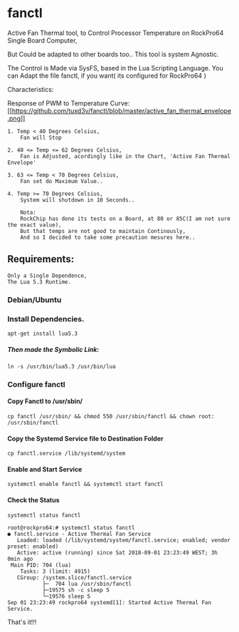 # fanctl

Active Fan Thermal tool, to Control Processor Temperature on RockPro64 Single Board Computer,

But Could be adapted to other boards too..
This tool is system Agnostic.

The Control is Made via SysFS, based in the Lua Scripting Language.
You can Adapt the file fanctl, if you want( its configured  for RockPro64 )

Characteristics:

Response of PWM to Temperature Curve:
[[https://github.com/tuxd3v/fanctl/blob/master/active_fan_thermal_envelope.png]]

	1. Temp < 40 Degrees Celsius,
		Fan will Stop

	2. 40 <= Temp <= 62 Degrees Celsius,
	    Fan is Adjusted, acordingly like in the Chart, 'Active Fan Thermal Envelope'

	3. 63 <= Temp < 70 Degrees Celsius,
		Fan set do Maximum Value..

	4. Temp >= 70 Degrees Celsius,
		System will shutdown in 10 Seconds..
		
		Nota:
		RockChip has done its tests on a Board, at 80 or 85C(I am not sure the exact value),
		But that temps are not good to maintain Continously,
		And so I decided to take some precaution mesures here..


## Requirements:
	Only a Single Dependence,
	The Lua 5.3 Runtime.


### Debian/Ubuntu

### Install Dependencies.
	apt-get install lua5.3

##### Then made the Symbolic Link:
	ln -s /usr/bin/lua5.3 /usr/bin/lua


### Configure fanctl

####  Copy Fanctl to /usr/sbin/
	cp fanctl /usr/sbin/ && chmod 550 /usr/sbin/fanctl && chown root: /usr/sbin/fanctl

#### Copy the Systemd Service file to Destination Folder
	cp fanctl.service /lib/systemd/system

#### Enable and Start Service
	systemctl enable fanctl && systemctl start fanctl

#### Check the Status
	systemctl status fanctl

	root@rockpro64:# systemctl status fanctl
	● fanctl.service - Active Thermal Fan Service
	   Loaded: loaded (/lib/systemd/system/fanctl.service; enabled; vendor preset: enabled)
	   Active: active (running) since Sat 2018-09-01 23:23:49 WEST; 3h 0min ago
	 Main PID: 704 (lua)
		Tasks: 3 (limit: 4915)
	   CGroup: /system.slice/fanctl.service
		       ├─  704 lua /usr/sbin/fanctl
		       ├─19575 sh -c sleep 5
		       └─19576 sleep 5
	Sep 01 23:23:49 rockpro64 systemd[1]: Started Active Thermal Fan Service.


That's it!!!

